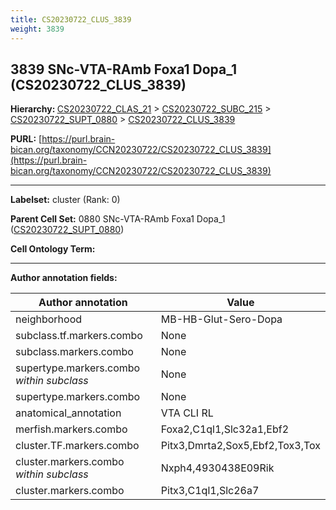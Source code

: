 ```yaml
---
title: CS20230722_CLUS_3839
weight: 3839
---
```

## 3839 SNc-VTA-RAmb Foxa1 Dopa_1 (CS20230722_CLUS_3839)
<b>Hierarchy: </b>
[CS20230722_CLAS_21](../CS20230722_CLAS_21) >
[CS20230722_SUBC_215](../CS20230722_SUBC_215) >
[CS20230722_SUPT_0880](../CS20230722_SUPT_0880) >
[CS20230722_CLUS_3839](../CS20230722_CLUS_3839)

**PURL:** [https://purl.brain-bican.org/taxonomy/CCN20230722/CS20230722_CLUS_3839](https://purl.brain-bican.org/taxonomy/CCN20230722/CS20230722_CLUS_3839)

---


**Labelset:** cluster (Rank: 0)

**Parent Cell Set:** 0880 SNc-VTA-RAmb Foxa1 Dopa_1 ([CS20230722_SUPT_0880](../CS20230722_SUPT_0880))



**Cell Ontology Term:** 

[MARKER GENES.]: #


---

[TRANSFERRED ANNOTATIONS.]: #


[AUTHOR ANNOTATION FIELDS.]: #


**Author annotation fields:**

| Author annotation | Value |
|-------------------|-------|
|neighborhood|MB-HB-Glut-Sero-Dopa|
|subclass.tf.markers.combo|None|
|subclass.markers.combo|None|
|supertype.markers.combo _within subclass_|None|
|supertype.markers.combo|None|
|anatomical_annotation|VTA CLI RL|
|merfish.markers.combo|Foxa2,C1ql1,Slc32a1,Ebf2|
|cluster.TF.markers.combo|Pitx3,Dmrta2,Sox5,Ebf2,Tox3,Tox|
|cluster.markers.combo _within subclass_|Nxph4,4930438E09Rik|
|cluster.markers.combo|Pitx3,C1ql1,Slc26a7|
